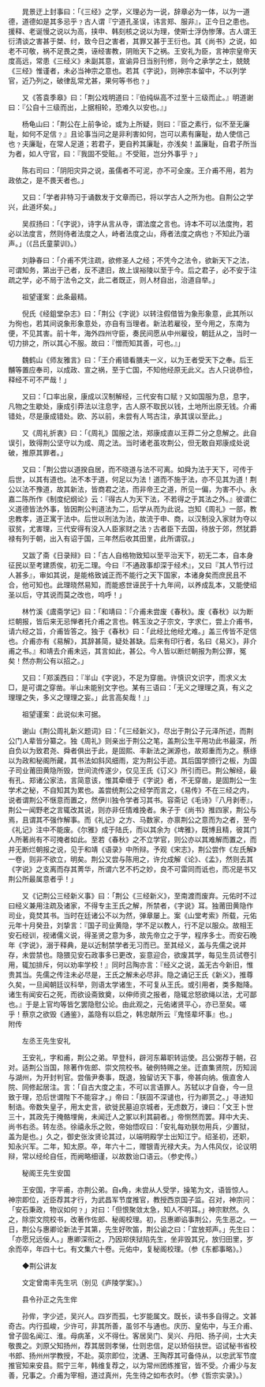 <!-- { "loadSidebar": true } -->
　　晁景迂上封事曰：「《三经》之学，义理必为一说，辞章必为一体，以为一道德，道德如是其多忌乎﹖古人谓『宁道孔圣误，讳言郑、服非』，正今日之患也。援释、老诞慢之说以为高，挟申、韩刻核之说以为理，使斯士浮伪惨薄。古人谓王衍清谈之害甚于桀、纣，致今日之害者，其罪又甚于王衍也。其《尚书》之说，如老不可敬，祸不足畏之类，诬经害教，阴贻天下之祸。王安礼为臣，言神宗皇帝天度高远，常患《三经义》未副其意，宣谕异日当别刊修，则今之承学之士，兢兢《三经》惟谨者，未必当神宗之意也。若其《字说》，则神宗本留中，不以列学官，近乃列之，破律乱常尤甚，果何等书也﹖」

　　又《答袁季皋》曰：「荆公戏明道曰：『伯纯纵高不过至十三级而止。』明道谢曰：『公自十三级而出，上据相轮，恐难久以安也。』」

　　杨龟山曰：「荆公在上前争论，或为上所疑，则曰：『臣之素行，似不至无廉耻，如何不足信﹖』且论事当问之是非利害如何，岂可以素有廉耻，劫人使信己也﹖夫廉耻，在常人足道；若君子，更自矜其廉耻，亦浅矣！盖廉耻，自君子所当为者，如人守官，曰：『我固不受赃。』不受赃，岂分外事乎﹖」

　　陈右司曰：「阴阳灾异之说，虽儒者不可泥，亦不可全废。王介甫不用，若为政依之，是不畏天者也。」

　　又曰：「学者非特习于诵数发于文章而已，将以学古人之所为也。自荆公之学兴，此道坏矣。」

　　吴叔扬曰：「《字说》，诗字从言从寺，谓法度之言也。诗本不可以法度拘，若必以法度言，然则侍者法度之人，峙者法度之山，痔者法度之病也﹖不知此乃谐声。」（《吕氏童蒙训》。）

　　刘静春曰：「介甫不凭注疏，欲修圣人之经；不凭今之法令，欲新天下之法，可谓知务，第出于己者，反不逮旧，故上误裕陵以至于今。后之君子，必不安于注疏之学，必不局于法令之文，此二者既正，则人材自出，治道自举。」

　　祖望谨案：此条最精。

　　倪氏《经鉏堂杂志》曰：「荆公《字说》以转注假借皆为象形象意，此其所以为徇也，若其间说象形象意处，亦自有当理者。新法若雇役，至今用之，东南为便，不见其害。前十年，海外四州守臣，奏民间愿从中州雇役，朝廷从之，当时一切力排之，所以其心不服。故曰：『憎而知其善，可也。』」

　　魏鹤山《师友雅言》曰：「王介甫错看膳夫一义，以为王者受天下之奉。后王黼等置应奉司，以成政、宣之祸，至于亡国，不知他经原无此义。古人只说恭俭，释经不可不严哉！」

　　又曰：「口率出泉，康成以汉制解经，三代安有口赋﹖又如国服为息，息字，凡物之生歇处，康成引莽法以注息字，古人原不取民以钱，土地所出原无钱。介甫错处，尽是康成错处。欧、苏以前，未尝有人骂古注，承其误以至此。」

　　又《周礼折衷》曰：「《周礼》国服之法，郑康成直以王莽二分之息解之。此自误引，致得荆公坚守以为成、周之法。当时诸老虽攻荆公，但无敢自郑康成处说破，推原其罪者。」

　　又曰：「荆公尝以道揆自居，而不晓道与法不可离。如舜为法于天下，可传于后世，以其有道也。法不本于道，何足以为法！道而不施于法，亦不见其为道！荆公以法不豫道，故其新法，皆商君之法，而非帝王之道，所见一偏，为害不小。永嘉二陈所作《制度纪纲论》云：『得古人为天下法，不若得之于其法之外。』彼谓仁义道德皆法外事，皆因荆公判道法为二，后学从而为此说。岂知《周礼》一部，教忠教孝，道正寓于法中。后世以刑法为法，故流于申、商，以汉制没入家财为夺以驭贫，尤害理，三代安得有没入人臣家财之法﹖古者臣下去国，待放于郊，然犹爵禄有列于朝，出入有诏于国，三年然后收其田里，此所谓驭。」

　　又跋了斋《日录辩》曰：「古人自格物致知以至平治天下，初无二本，自本身征民以至考建质俟，初无二理。今曰『不通政事却深于经术』，又曰『其人节行过人甚多』，审如其说，是能格致诚正而不能行之天下国家，本诸身矣而庶民且不合，他可知也。此理晓然易知，而能惑世诬民于十九年间，以养成乱本，又能使绍圣以后，守其说而莫之改也，呜呼！」

　　林竹溪《鬳斋学记》曰：「和靖曰：『介甫未尝废《春秋》。废《春秋》以为断烂朝报，皆后来无忌惮者托介甫之言也。韩玉汝之子宗文，字求仁，尝上介甫书，请六经之旨，介甫皆答之。独于《春秋》曰：「此经比他经尤难。」盖三传皆不足信也。介甫亦有《易解》，其辞甚简，疑处甚缺。后来有印行者，名曰《易义》，非介甫之书。』和靖去介甫未远，其言如此，甚公。今人皆以断烂朝报为荆公罪，冤矣！然亦荆公有以招之。」

　　又曰：「郑溪西曰：『半山《字说》，不足为穿凿。许慎识文识字，而求义太□，是可谓之穿凿。半山未能别文字也。某有三语曰：「无义之理理之真，有义之理理之失，多义之理理之妄。」此言高矣哉！』」

　　祖望谨案：此说似未可据。

　　谢山《荆公周礼新义题词》曰：「《三经新义》，尽出于荆公子元泽所述，而荆公门人辈皆分纂之。独《周礼》则亲出于荆公之笔，盖荆公生平用功此书最深，所自负以为致君尧、舜者俱出于此，是固熙、丰新法之渊源也，故郑重而为之。蔡绦以为政和秘阁所藏，其书法如斜风细雨，定为荆公手迹。其后国学颁行之板，为国子司业莆田黄隐所毁，世间流传遂少，仅见王氏《订义》所引而已。荆公解经，最有孔、郑诸公家法，言简意该，惟其牵缠于《字说》者，不无穿凿，是固荆公一生学术之秘，不自知其为累也。盖尝统荆公之经学而言之，《易传》不在三经之内，说者谓荆公不惬意而置之，然伊川独令学者习其书。容斋记《毛诗》『八月剥枣』，荆公一闻野老之言辄改其说，则亦非任情难挽者。朱子于《尚书》推四家，荆公与焉，且谓其不强作解事。而《礼记》之方、马数家，亦禀荆公之意而为之者，至今《礼记》注中不能废。《尔雅》成于陆氏，而以其余为《埤雅》，既博且精，彼其门人所著尚有不可掩者如此。至若《春秋》之不立学官，则公亦以其难解而置之，而并无断烂朝报之说，见于和靖《语录》中所辩。予观《宋志》，荆公尝作《左氏解》一卷，则非不欲立，明矣。荆公又尝与陈用之，许允成解《论》、《孟》，然则去其《字说》之支离而存其菁华，所谓六艺不朽之妙，良不可雷同而诋也，而况是书又荆公所最属意者乎！」

　　又《记荆公三经新义事》曰：「荆公《三经新义》，至南渡而废弃。元佑时不过曰经义兼用注疏及诸家，不得专主王氏之解，所禁者，《字说》耳。独莆田黄隐作司业，竟焚其书。当时在廷诸公不以为然，弹章屡上。案《山堂考索》所载，元佑元年十月癸丑，刘挚言：『国子司业黄隐，学不足以教人，行不足以服众。故相王安石经训，视诸儒义说，得圣贤之意为多，故先帝立之于学，程序多士。而安石晚年《字说》，溺于释典，是以近制禁学者无习而已。至其经义，盖与先儒之说并存，未尝禁也。隐猥见安石政事多已更改，妄意迎合，欲废其学，每见生员试卷引用，辄加排斥，何以劝率学校！』同时吕陶亦言：『经义之说，盖无古今新旧，惟贵其当。先儒之传注未必尽是，王氏之解未必尽非。隐之诵记王氏《新义》，推尊久矣，一旦闻朝廷议科举，则语太学诸生，不可复从王氏。或引用者，类多黜降。诸生有闻安石之死，而欲设斋致奠，以伸师资之报者，隐辄忿怒欲绳以法，尤可鄙也。』于是上官均等皆乞罢隐慰公论。由此观之，元佑诸贤平心，亦已至矣。嗟乎！蔡京之欲毁《通鉴》，盖隐有以启之，韩忠献所云『鬼怪辈坏事』也。」　　　附传　　

　　左丞王先生安礼

　　王安礼，字和甫，荆公之弟。早登科，辟河东幕职转运使。吕公弼荐于朝，召对。适荆公当国，除著作佐郎、崇文院校书。破例特赐之坐。迁直集贤院，历知润与湖州，为开封判官。尝偕尹奏事，既退，独留访天下事，帝甚向纳。俄直舍人院、同修起居注。言：「自古大度之主，不可以言语罪人。苏轼以才自奋，今一旦致于理，恐后世谓陛下不能容才。」帝曰：「朕固不深谴也，行为卿贳之。」寻进知制诰。帝数失皇子，用太史言，欲徙民墓迫京城者，无虑数万，谏曰：「文王卜世三十，其政先于掩骼埋胔，未闻迁人之冢以利其嗣者。」帝恻然而罢。拜中大夫、尚书右丞。转左丞。徐禧永乐之败，帝始悟叹曰：「安礼每劝朕勿用兵，少置狱，盖为是也。」久之，御史张汝贤论其过，以端明殿学士出知江宁。绍圣初，还职，知永兴军。二年，知太原。卒，年六十二，赠银青光禄大夫。为人伟风仪，论议明辩，常以经纶自任，而阙略细谨，以故数诒口语云。（参史传。）

　　秘阁王先生安国

　　王安国，字平甫，亦荆公弟。自角，未尝从人受学，操笔为文，语皆惊人。神宗即位，近臣荐其才行，为武昌军节度推官，教授西京国子监。召对，神宗问：「安石秉政，物议如何﹖」对曰：「但恨聚敛太急，知人不明耳。」神宗默然。久之，除崇文院校书，改著作佐郎、秘阁校理。初，吕惠卿谄事荆公，先生恶之。一日，荆公与惠卿论新法于其第，先生好吹笛，荆公谕之曰：「宜放郑声。」先生曰：「亦愿兄远佞人。」惠卿深衔之，乃因郑侠狱陷先生，坐非毁其兄，放归田里，岁余而卒，年四十七。有文集六十卷。元佑中，复秘阁校理。（参《东都事略》。）

　　◆荆公讲友

　　文定曾南丰先生巩（别见《庐陵学案》。）

　　县令孙正之先生侔

　　孙侔，字少述，吴兴人。四岁而孤，七岁能属文。既长，读书多自得之。文甚奇古。内行孤峻，少许可，非其所善，虽邻不与通也。庆历、皇佑中，与王介甫、曾子固名闻江、淮。母病革，义不得仕。客居吴门、吴兴、丹阳、扬子间，士大夫敬畏之。刘原父知扬州，荐其居则孝悌，仕则忠信，足以矫俗扶世。诏试秘书省校书郎、扬州州学教授，不赴。英宗即位，沈遘、王陶荐其可备侍从，以忠武军节度推官知来安县。熙宁三年，韩维复荐之，以为常州团练推官，皆不受。介甫少与友善，兄事之。介甫为宰相，道过真州，先生待之如布衣时。（参《哲宗实录》。）

